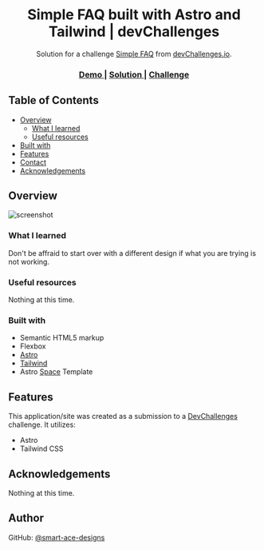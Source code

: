 <!-- Please update value in the {}  -->

<h1 align="center">Simple FAQ built with Astro and Tailwind | devChallenges</h1>

<div align="center">
   Solution for a challenge <a href="https://devchallenges.io/challenge/simple-faq-challenge" target="_blank">Simple FAQ</a> from <a href="http://devchallenges.io" target="_blank">devChallenges.io</a>.
</div>

<div align="center">
  <h3>
    <a href="https://smartacedesigns-astro-simple-faq.netlify.app/">
      Demo
    </a>
    <span> | </span>
    <a href="https://github.com/Smart-Ace-Designs/Astro-Simple-FAQ">
      Solution
    </a>
    <span> | </span>
    <a href="https://devchallenges.io/challenge/simple-faq-challenge">
      Challenge
    </a>
  </h3>
</div>

<!-- TABLE OF CONTENTS -->

## Table of Contents

- [Overview](#overview)
  - [What I learned](#what-i-learned)
  - [Useful resources](#useful-resources)
- [Built with](#built-with)
- [Features](#features)
- [Contact](#contact)
- [Acknowledgements](#acknowledgements)

<!-- OVERVIEW -->

## Overview

![screenshot](https://user-images.githubusercontent.com/16707738/92399059-5716eb00-f132-11ea-8b14-bcacdc8ec97b.png)

<!--
Introduce your projects by taking a screenshot or a gif. Try to tell visitors a story about your project by answering:

- What have you learned/improved?
- Your wisdom? :)
-->

### What I learned

Don't be affraid to start over with a different design if what you are trying is not working.

<!-- Use this section to recap over some of your major learnings while working through this project. Writing these out and providing code samples of areas you want to highlight is a great way to reinforce your own knowledge. -->

### Useful resources

<!--
- [Example resource 1](https://www.example.com) - This helped me for XYZ reason. I really liked this pattern and will use it going forward.
- [Example resource 2](https://www.example.com) - This is an amazing article which helped me finally understand XYZ. I'd recommend it to anyone still learning this concept.
-->

Nothing at this time.

### Built with

<!-- This section should list any major frameworks that you built your project using. Here are a few examples.-->

- Semantic HTML5 markup
- Flexbox
- [Astro](https://astro.build/)
- [Tailwind](https://tailwindcss.com/)
- Astro [Space](https://github.com/Smart-Ace-Designs/Astro-Space) Template

## Features

<!-- List the features of your application or follow the template. Don't share the figma file here :) -->

This application/site was created as a submission to a [DevChallenges](https://devchallenges.io/challenges-dashboard) challenge. It utilizes:

- Astro
- Tailwind CSS

## Acknowledgements

<!-- This section should list any articles or add-ons/plugins that helps you to complete the project. This is optional but it will help you in the future. For exmpale -->

Nothing at this time.

## Author

GitHub: [@smart-ace-designs](https://github.com/Smart-Ace-Designs)
